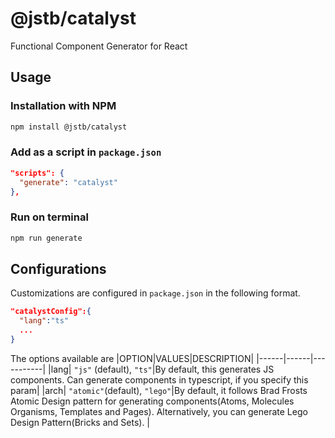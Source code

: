 # @jstb/catalyst

Functional Component Generator for React

## Usage

### Installation with NPM

```bash
npm install @jstb/catalyst
```

### Add as a script in `package.json`

```json
"scripts": {
  "generate": "catalyst"
},
```

### Run on terminal

```bash
npm run generate
```

## Configurations

Customizations are configured in `package.json` in the following format.

```json
"catalystConfig":{
  "lang":"ts"
  ...
}
```

The options available are
|OPTION|VALUES|DESCRIPTION|
|------|------|-----------|
|lang| `"js"` (default), `"ts"`|By default, this generates JS components. Can generate components in typescript, if you specify this param|
|arch| `"atomic"`(default), `"lego"`|By default, it follows Brad Frosts Atomic Design pattern for generating components(Atoms, Molecules Organisms, Templates and Pages). Alternatively, you can generate Lego Design Pattern(Bricks and Sets). |
